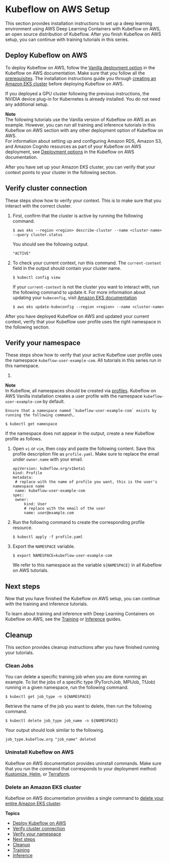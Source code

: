 # Kubeflow on AWS Setup<a name="deep-learning-containers-eks-kubeflow-setup"></a>

This section provides installation instructions to set up a deep learning environment using AWS Deep Learning Containers with Kubeflow on AWS, an open source distribution of Kubeflow\. After you finish Kubeflow on AWS setup, you can continue with training tutorials in this series\. 

## Deploy Kubeflow on AWS<a name="deep-learning-containers-eks-kubeflow-deploy"></a>

To deploy Kubeflow on AWS, follow the [Vanilla deployment option](https://awslabs.github.io/kubeflow-manifests/docs/deployment/vanilla) in the Kubeflow on AWS documentation\. Make sure that you follow all the [prerequisites](https://awslabs.github.io/kubeflow-manifests/docs/deployment/prerequisites)\. The installation instructions guide you through [creating an Amazon EKS cluster](https://awslabs.github.io/kubeflow-manifests/docs/deployment/create-eks-cluster/) before deploying Kubeflow on AWS\. 

 If you deployed a GPU cluster following the previous instructions, the NVIDIA device plug\-in for Kubernetes is already installed\. You do not need any additional setup\.

**Note**  
The following tutorials use the Vanilla version of Kubeflow on AWS as an example\. However, you can run all training and inference tutorials in this Kubeflow on AWS section with any other deployment option of Kubeflow on AWS\.  
For information about setting up and configuring Amazon RDS, Amazon S3, and Amazon Cognito resources as part of your Kubeflow on AWS deployment, see [Deployment options](https://awslabs.github.io/kubeflow-manifests/docs/deployment) in the Kubeflow on AWS documentation\. 

 After you have set up your Amazon EKS cluster, you can verify that your context points to your cluster in the following section\. 

## Verify cluster connection<a name="deep-learning-containers-eks-kubeflow-setup-test"></a>

These steps show how to verify your context\. This is to make sure that you interact with the correct cluster\. 

1. First, confirm that the cluster is active by running the following command\.

   ```
   $ aws eks --region <region> describe-cluster --name <cluster-name> --query cluster.status
   ```

   You should see the following output\.

   ```
   "ACTIVE"
   ```

1. To check your current context, run this command\. The `current-context` field in the output should contain your cluster name\. 

   ```
   $ kubectl config view
   ```

   If your `current-context` is not the cluster you want to interact with, run the following command to update it\. For more information about updating your `kubeconfig`, visit [Amazon EKS documentation](https://docs.aws.amazon.com/eks/latest/userguide/create-kubeconfig) 

   ```
   $ aws eks update-kubeconfig --region <region> --name <cluster-name>
   ```

After you have deployed Kubeflow on AWS and updated your current context, verify that your Kubeflow user profile uses the right namespace in the following section\. 

## Verify your namespace<a name="deep-learning-containers-eks-kubeflow-namespace-test"></a>

These steps show how to verify that your active Kubeflow user profile uses the namespace `kubeflow-user-example-com`\. All tutorials in this series run in this namespace\. 

1. 
**Note**  
 In Kubeflow, all namespaces should be created via [profiles](https://www.kubeflow.org/docs/components/multi-tenancy/getting-started/#manual-profile-creation )\. Kubeflow on AWS Vanilla installation creates a user profile with the namespace `kubeflow-user-example-com` by default\. 

    Ensure that a namespace named `kubeflow-user-example-com` exists by running the following command\. 

   ```
   $ kubectl get namespace
   ```

   If the namespace does not appear in the output, create a new Kubeflow profile as follows\. 

1. Open `vi` or `vim`, then copy and paste the following content\. Save this profile description file as `profile.yaml`\. Make sure to replace the email under `owner.name` with your email\. 

   ```
   apiVersion: kubeflow.org/v1beta1
   kind: Profile
   metadata:
    # replace with the name of profile you want, this is the user's namespace name
    name: kubeflow-user-example-com
   spec:
    owner:
        kind: User
        # replace with the email of the user
        name: user@example.com
   ```

1. Run the following command to create the corresponding profile resource\.

   ```
   $ kubectl apply -f profile.yaml
   ```

1. Export the `NAMESPACE` variable\.

   ```
   $ export NAMESPACE=kubeflow-user-example-com
   ```

   We refer to this namespace as the variable `${NAMESPACE}` in all Kubeflow on AWS tutorials\.

## Next steps<a name="deep-learning-containers-eks-setup-next"></a>

Now that you have finished the Kubeflow on AWS setup, you can continue with the training and inference tutorials\. 

To learn about training and inference with Deep Learning Containers on Kubeflow on AWS, see the [Training](deep-learning-containers-eks-kubeflow-tutorials-training.md) or [Inference](deep-learning-containers-eks-kubeflow-tutorials-inference.md) guides\.

## Cleanup<a name="deep-learning-containers-eks-kubeflow-cleanup"></a>

 This section provides cleanup instructions after you have finished running your tutorials\. 

### Clean Jobs<a name="deep-learning-containers-eks-kubeflow-cleaning-jobs"></a>

You can delete a specific training job when you are done running an example\. To list the jobs of a specific type \(PyTorchJob, MPIJob, TfJob\) running in a given namespace, run the following command\. 

```
$ kubectl get job_type -n ${NAMESPACE}
```

Retrieve the name of the job you want to delete, then run the following command\.

```
$ kubectl delete job_type job_name -n ${NAMESPACE}
```

Your output should look similar to the following\.

```
job_type.kubeflow.org "job_name" deleted
```

### Uninstall Kubeflow on AWS<a name="deep-learning-containers-eks-kubeflow-uninstall"></a>

Kubeflow on AWS documentation provides uninstall commands\. Make sure that you run the command that corresponds to your deployment method: [Kustomize, Helm](https://awslabs.github.io/kubeflow-manifests/docs/deployment/vanilla/guide/#uninstall-kubeflow-on-aws), or [Terraform](https://awslabs.github.io/kubeflow-manifests/docs/deployment/vanilla/guide-terraform/#cleanup)\. 

### Delete an Amazon EKS cluster<a name="deep-learning-containers-eks-kubeflow-delete-cluster"></a>

Kubeflow on AWS documentation provides a single command to [delete your entire Amazon EKS cluster](https://awslabs.github.io/kubeflow-manifests/docs/deployment/vanilla/guide/#optional-delete-amazon-eks-cluster)\. 

**Topics**
+ [Deploy Kubeflow on AWS](#deep-learning-containers-eks-kubeflow-deploy)
+ [Verify cluster connection](#deep-learning-containers-eks-kubeflow-setup-test)
+ [Verify your namespace](#deep-learning-containers-eks-kubeflow-namespace-test)
+ [Next steps](#deep-learning-containers-eks-setup-next)
+ [Cleanup](#deep-learning-containers-eks-kubeflow-cleanup)
+ [Training](deep-learning-containers-eks-kubeflow-tutorials-training.md)
+ [Inference](deep-learning-containers-eks-kubeflow-tutorials-inference.md)